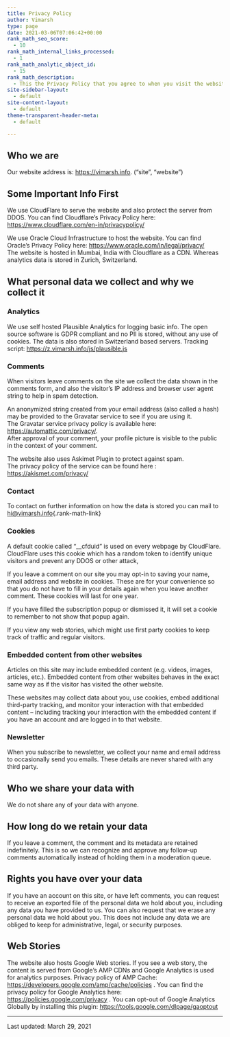 ```yaml
---
title: Privacy Policy
author: Vimarsh
type: page
date: 2021-03-06T07:06:42+00:00
rank_math_seo_score:
  - 10
rank_math_internal_links_processed:
  - 1
rank_math_analytic_object_id:
  - 15
rank_math_description:
  - This the Privacy Policy that you agree to when you visit the website vimarsh.info
site-sidebar-layout:
  - default
site-content-layout:
  - default
theme-transparent-header-meta:
  - default

---
```

 

## Who we are

Our website address is: https://vimarsh.info. (&#8220;site&#8221;, &#8220;website&#8221;)

## Some Important Info First

We use CloudFlare to serve the website and also protect the server from DDOS. You can find Cloudflare&#8217;s Privacy Policy here: https://www.cloudflare.com/en-in/privacypolicy/

We use Oracle Cloud Infrastructure to host the website. You can find Oracle&#8217;s Privacy Policy here: https://www.oracle.com/in/legal/privacy/  
The website is hosted in Mumbai, India with Cloudflare as a CDN. Whereas analytics data is stored in Zurich, Switzerland.

## What personal data we collect and why we collect it

### Analytics

We use self hosted Plausible Analytics for logging basic info. The open source software is GDPR compliant and no PII is stored, without any use of cookies. The data is also stored in Switzerland based servers. Tracking script: https://z.vimarsh.info/js/plausible.js

### Comments

When visitors leave comments on the site we collect the data shown in the comments form, and also the visitor’s IP address and browser user agent string to help in spam detection.

An anonymized string created from your email address (also called a hash) may be provided to the Gravatar service to see if you are using it.  
The Gravatar service privacy policy is available here: https://automattic.com/privacy/.  
After approval of your comment, your profile picture is visible to the public in the context of your comment.

The website also uses Askimet Plugin to protect against spam.  
The privacy policy of the service can be found here : https://akismet.com/privacy/

### Contact

To contact on further information on how the data is stored you can mail to <hi@vimarsh.info>{.rank-math-link}

### Cookies

A default cookie called &#8220;__cfduid&#8221; is used on every webpage by CloudFlare. CloudFlare uses this cookie which has a random token to identify unique visitors and prevent any DDOS or other attack,

If you leave a comment on our site you may opt-in to saving your name, email address and website in cookies. These are for your convenience so that you do not have to fill in your details again when you leave another comment. These cookies will last for one year.

If you have filled the subscription popup or dismissed it, it will set a cookie to remember to not show that popup again.

If you view any web stories, which might use first party cookies to keep track of traffic and regular visitors.

### Embedded content from other websites

Articles on this site may include embedded content (e.g. videos, images, articles, etc.). Embedded content from other websites behaves in the exact same way as if the visitor has visited the other website.

These websites may collect data about you, use cookies, embed additional third-party tracking, and monitor your interaction with that embedded content &#8211; including tracking your interaction with the embedded content if you have an account and are logged in to that website.

### Newsletter

When you subscribe to newsletter, we collect your name and email address to occasionally send you emails. These details are never shared with any third party. 

## Who we share your data with

We do not share any of your data with anyone.

## How long do we retain your data

If you leave a comment, the comment and its metadata are retained indefinitely. This is so we can recognize and approve any follow-up comments automatically instead of holding them in a moderation queue.

## Rights you have over your data

If you have an account on this site, or have left comments, you can request to receive an exported file of the personal data we hold about you, including any data you have provided to us. You can also request that we erase any personal data we hold about you. This does not include any data we are obliged to keep for administrative, legal, or security purposes.

## Web Stories

The website also hosts Google Web stories. If you see a web story, the content is served from Google&#8217;s AMP CDNs and Google Analytics is used for analytics purposes. Privacy policy of AMP Cache: https://developers.google.com/amp/cache/policies . You can find the privacy policy for Google Analytics here: https://policies.google.com/privacy . You can opt-out of Google Analytics Globally by installing this plugin: https://tools.google.com/dlpage/gaoptout

<hr class="wp-block-separator is-style-dots" />

Last updated: March 29, 2021